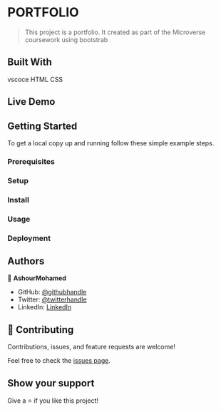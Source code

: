 # PORTFOLIO

>This project is a portfolio. It  created as part of the Microverse coursework using bootstrab


## Built With

vscoce
HTML
CSS

## Live Demo 




## Getting Started


To get a local copy up and running follow these simple example steps.

### Prerequisites

### Setup

### Install

### Usage

### Deployment




## Authors

👤 **AshourMohamed**

- GitHub: [@githubhandle](https://github.com/AACHOURMOHAMED)
- Twitter: [@twitterhandle](https://twitter.com/MohamedAachour3)
- LinkedIn: [LinkedIn](https://linkedin.com/in/mohamed-aachour-25405b215)


## 🤝 Contributing

Contributions, issues, and feature requests are welcome!

Feel free to check the [issues page](../../issues/).

## Show your support

Give a ⭐️ if you like this project!